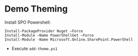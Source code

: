 # Demo Theming

Install SPO Powershell:

```
Install-PackageProvider Nuget –Force
Install-Module –Name PowerShellGet –Force
Install-Module -Name Microsoft.Online.SharePoint.PowerShell
```

- Execute `add-theme.ps1`
